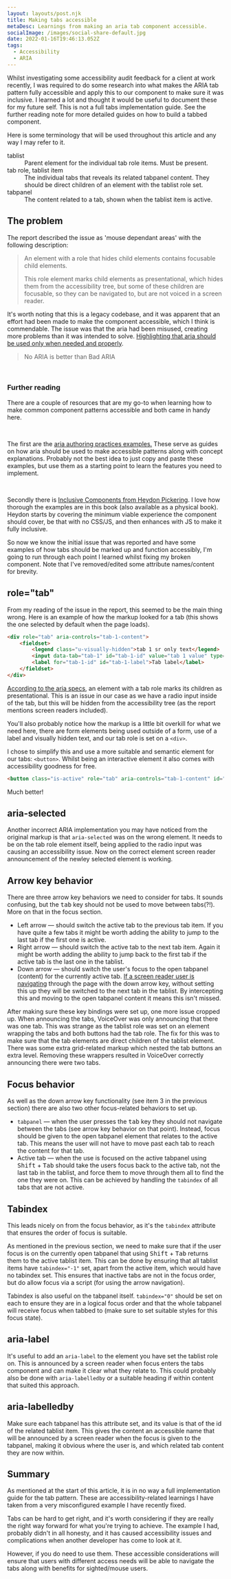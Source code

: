 ```yaml
---
layout: layouts/post.njk
title: Making tabs accessible
metaDesc: Learnings from making an aria tab component accessible.
socialImage: /images/social-share-default.jpg
date: 2022-01-16T19:46:13.052Z
tags:
  - Accessibility
  - ARIA
---
```

Whilst investigating some accessibility audit feedback for a client at work recently, I was required to do some research into what makes the ARIA tab pattern fully accessible and apply this to our component to make sure it was inclusive. I learned a lot and thought it would be useful to document these for my future self. This is not a full tabs implementation guide. See the further reading note for more detailed guides on how to build a tabbed component.

Here is some terminology that will be used throughout this article and any way I may refer to it.

<dl>
<dt>tablist</dt>
<dd>Parent element for the individual tab role items. Must be present.</dd>
<dt>tab role, tablist item<dt>
<dd>The individual tabs that reveals its related tabpanel content. They should be direct children of an element with the tablist role set.</dd>
<dt>tabpanel</dt>
<dd>The content related to a tab, shown when the tablist item is active.</dd>
</dl>

## The problem
The report described the issue as 'mouse dependant areas' with the following description:

> An element with a role that hides child elements contains focusable child elements.
>
>This role element marks child elements as presentational, which hides them from the accessibility tree, but some of these children are focusable, so they can be navigated to, but are not voiced in a screen reader.

It's worth noting that this is a legacy codebase, and it was apparent that an effort had been made to make the component accessible, which I think is commendable. The issue was that the aria had been misused, creating more problems than it was intended to solve. [Highlighting that aria should be used only when needed and properly](https://www.w3.org/TR/using-aria/).

> No ARIA is better than Bad ARIA

<br aria-hidden="true" />

<div class="post-note"><h3>Further reading</h3><p>There are a couple of resources that are my go-to when learning how to make common component patterns accessible and both came in handy here.</p><br/><p>The first are the <a href="https://www.w3.org/TR/wai-aria-practices/">aria authoring practices examples.</a> These serve as guides on how aria should be used to make accessible patterns along with concept explanations. Probably not the best idea to just copy and paste these examples, but use them as a starting point to learn the features you need to implement.</p>
<br/>

<p>Secondly there is <a href="https://inclusive-components.design/">Inclusive Components from Heydon Pickering</a>. I love how thorough the examples are in this book (also available as a physical book). Heydon starts by covering the minimum viable experience the component should cover, be that with no CSS/JS, and then enhances with JS to make it fully inclusive.</p></div>

So now we know the initial issue that was reported and have some examples of how tabs should be marked up and function accessibly, I'm going to run through each point I learned whilst fixing my broken component. Note that I've removed/edited some attribute names/content for brevity.

## role="tab"
From my reading of the issue in the report, this seemed to be the main thing wrong. Here is an example of how the markup looked for a tab (this shows the one selected by default when the page loads).

```html
<div role="tab" aria-controls="tab-1-content">
    <fieldset>
        <legend class="u-visually-hidden">tab 1 sr only text</legend>
        <input data-tab="tab-1" id="tab-1-id" value="tab 1 value" type="radio" name="tab-1-name" checked="checked" class="is-active" aria-selected="true">
        <label for="tab-1-id" id="tab-1-label">Tab label</label>
    </fieldset>
</div>
```
[According to the aria specs](https://www.w3.org/TR/wai-aria-1.1/#tab), an element with a tab role marks its children as presentational. This is an issue in our case as we have a radio input inside of the tab, but this will be hidden from the accessibility tree (as the report mentions screen readers included).

You'll also probably notice how the markup is a little bit overkill for what we need here, there are form elements being used outside of a form, use of a label and visually hidden text, and our tab role is set on a `<div>`.

I chose to simplify this and use a more suitable and semantic element for our tabs: `<button>`. Whilst being an interactive element it also comes with accessibility goodness for free.

```html
<button class="is-active" role="tab" aria-controls="tab-1-content" id="tab-1-id" aria-selected="true" data-tabs-button="0">Tab 1 label</button>
```
Much better!

## aria-selected
Another incorrect ARIA implementation you may have noticed from the original markup is that `aria-selected` was on the wrong element. It needs to be on the tab role element itself, being applied to the radio input was causing an accessibility issue. Now on the correct element screen reader announcement of the newley selected element is working.

## Arrow key behavior
There are three arrow key behaviors we need to consider for tabs. It sounds confusing, but the <kbd>tab</kbd> key should not be used to move between tabs(?!). More on that in the focus section.

* Left arrow — should switch the active tab to the previous tab item. If you have quite a few tabs it might be worth adding the ability to jump to the last tab if the first one is active.
* Right arrow — should switch the active tab to the next tab item. Again it might be worth adding the ability to jump back to the first tab if the active tab is the last one in the tablist.
* Down arrow — should switch the user's focus to the open tabpanel (content) for the currently active tab. [If a screen reader user is navigating](https://webaim.org/resources/shortcuts/nvda#reading) through the page with the down arrow key, without setting this up they will be switched to the next tab in the tablist. By intercepting this and moving to the open tabpanel content it means this isn't missed.

After making sure these key bindings were set up, one more issue cropped up. When announcing the tabs, VoiceOver was only announcing that there was one tab. This was strange as the tablist role was set on an element wrapping the tabs and both buttons had the tab role. The fix for this was to make sure that the tab elements are direct children of the tablist element. There was some extra grid-related markup which nested the tab buttons an extra level. Removing these wrappers resulted in VoiceOver correctly announcing there were two tabs.

## Focus behavior
As well as the down arrow key functionality (see item 3 in the previous section) there are also two other focus-related behaviors to set up.

* `tabpanel` — when the user presses the <kbd>tab</kbd> key they should not navigate between the tabs (see arrow key behavior on that point). Instead, focus should be given to the open tabpanel element that relates to the active tab. This means the user will not have to move past each tab to reach the content for that tab.
* Active tab — when the use is focused on the active tabpanel using <kbd>Shift</kbd> + <kbd>Tab</kbd> should take the users focus back to the active tab, not the last tab in the tablist, and force them to move through them all to find the one they were on. This can be achieved by handling the `tabindex` of all tabs that are not active.

## Tabindex
This leads nicely on from the focus behavior, as it's the `tabindex` attribute that ensures the order of focus is suitable.

As mentioned in the previous section, we need to make sure that if the user focus is on the currently open tabpanel that using <kbd>Shift</kbd> + <kbd>Tab</kbd> returns them to the active tablist item. This can be done by ensuring that all tablist items have `tabindex="-1"` set, apart from the active item, which would have no tabindex set. This ensures that inactive tabs are not in the focus order, but do allow focus via a script (for using the arrow navigation).

Tabindex is also useful on the tabpanel itself. `tabindex="0"` should be set on each to ensure they are in a logical focus order and that the whole tabpanel will receive focus when tabbed to (make sure to set suitable styles for this focus state).

## aria-label
It's useful to add an `aria-label` to the element you have set the tablist role on. This is announced by a screen reader when focus enters the tabs component and can make it clear what they relate to. This could probably also be done with `aria-labelledby` or a suitable heading if within content that suited this approach.

## aria-labelledby
Make sure each tabpanel has this attribute set, and its value is that of the id of the related tablist item. This gives the content an accessible name that will be announced by a screen reader when the focus is given to the tabpanel, making it obvious where the user is, and which related tab content they are now within.

## Summary
As mentioned at the start of this article, it is in no way a full implementation guide for the tab pattern. These are accessibility-related learnings I have taken from a very misconfigured example I have recently fixed.

Tabs can be hard to get right, and it's worth considering if they are really the right way forward for what you're trying to achieve. The example I had, probably didn't in all honesty, and it has caused accessibility issues and complications when another developer has come to look at it.

However, if you do need to use them. These accessible considerations will ensure that users with different access needs will be able to navigate the tabs along with benefits for sighted/mouse users.
